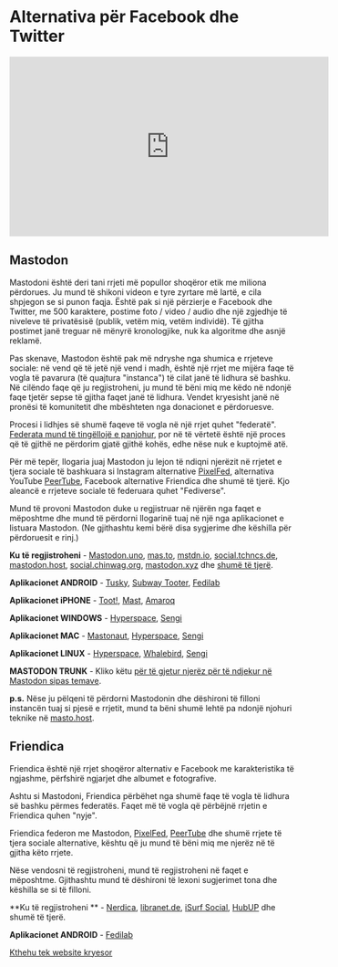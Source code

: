 # Alternativa për Facebook dhe Twitter

<center>
<iframe width="560" height="315" src="https://www.youtube.com/embed/IPSbNdBmWKE" frameborder="0" allow="accelerometer; autoplay; encrypted-media; gyroscope; picture-in-picture" allowfullscreen></iframe>
</center>

## Mastodon

Mastodoni është deri tani rrjeti më popullor shoqëror etik me miliona përdorues. Ju mund të shikoni videon e tyre zyrtare më lartë, e cila shpjegon se si punon faqja.
Është pak si një përzierje e Facebook dhe Twitter, me 500 karaktere, postime foto / video / audio dhe një zgjedhje të niveleve të privatësisë (publik, vetëm miq, vetëm individë). Të gjitha postimet janë treguar në mënyrë kronologjike, nuk ka algoritme dhe asnjë reklamë.

Pas skenave, Mastodon është pak më ndryshe nga shumica e rrjeteve sociale: në vend që të jetë një vend i madh, është një rrjet me mijëra faqe të vogla të pavarura (të quajtura "instanca") të cilat janë të lidhura së bashku. Në cilëndo faqe që ju regjistroheni, ju mund të bëni miq me këdo në ndonjë faqe tjetër sepse të gjitha faqet janë të lidhura. Vendet kryesisht janë në pronësi të komunitetit dhe mbështeten nga donacionet e përdoruesve. 

Procesi i lidhjes së shumë faqeve të vogla në një rrjet quhet "federatë". [Federata mund të tingëllojë e panjohur](te-federuara), por në të vërtetë është një proces që të gjithë ne përdorim gjatë gjithë kohës, edhe nëse nuk e kuptojmë atë.

Për më tepër, llogaria juaj Mastodon ju lejon të ndiqni njerëzit në rrjetet e tjera sociale të bashkuara si Instagram alternative [PixelFed](instagram), alternativa YouTube [PeerTube](youtube), Facebook alternative Friendica dhe shumë të tjerë. Kjo aleancë e rrjeteve sociale të federuara quhet "Fediverse".

Mund të provoni Mastodon duke u regjistruar në njërën nga faqet e mëposhtme dhe mund të përdorni llogarinë tuaj në një nga aplikacionet e listuara Mastodon. (Ne gjithashtu kemi bërë disa sygjerime dhe këshilla për përdoruesit e rinj.)

**Ku të regjistroheni** - [Mastodon.uno](https://mastodon.uno/), 
[mas.to](https://mas.to/), 
[mstdn.io](https://mstdn.io/), 
[social.tchncs.de](https://social.tchncs.de/), 
[mastodon.host](https://mastodon.host/), 
[social.chinwag.org](https://social.chinwag.org/), 
[mastodon.xyz](https://mastodon.xyz/) 
dhe [shumë të tjerë](http://joinmastodon.org/). 

**Aplikacionet ANDROID** - 
[Tusky](https://play.google.com/store/apps/details?id=com.keylesspalace.tusky), 
[Subway Tooter](https://play.google.com/store/apps/details?id=jp.juggler.subwaytooter), 
[Fedilab](https://play.google.com/store/apps/details?id=app.fedilab.android) 

**Aplikacionet iPHONE** - [Toot!](https://itunes.apple.com/app/toot/id1229021451), 
[Mast](https://itunes.apple.com/app/mast/id1437429129), 
[Amaroq](https://itunes.apple.com/app/amarok-for-mastodon/id1214116200)

**Aplikacionet WINDOWS** - [Hyperspace](https://hyperspace.marquiskurt.net/), 
[Sengi](https://nicolasconstant.github.io/sengi/)

**Aplikacionet MAC** - [Mastonaut](https://mastonaut.app/), 
[Hyperspace](https://hyperspace.marquiskurt.net/), 
[Sengi](https://nicolasconstant.github.io/sengi/)

**Aplikacionet LINUX** - [Hyperspace](https://hyperspace.marquiskurt.net/), 
[Whalebird](https://whalebird.org/), 
[Sengi](https://nicolasconstant.github.io/sengi/)

**MASTODON TRUNK** - Kliko këtu [për të gjetur njerëz për të ndjekur në Mastodon sipas temave](https://communitywiki.org/trunk/). 

**p.s.** Nëse ju pëlqeni të përdorni Mastodonin dhe dëshironi të filloni instancën tuaj si pjesë e rrjetit, mund ta bëni shumë lehtë pa ndonjë njohuri teknike në [masto.host](https://masto.host/). 

## Friendica

Friendica është një rrjet shoqëror alternativ e Facebook me karakteristika të ngjashme, përfshirë ngjarjet dhe albumet e fotografive.

Ashtu si Mastodoni, Friendica përbëhet nga shumë faqe të vogla të lidhura së bashku përmes federatës. Faqet më të vogla që përbëjnë rrjetin e Friendica quhen "nyje".

Friendica federon me Mastodon, [PixelFed](instagram), [PeerTube](youtube) dhe shumë rrjete të tjera sociale alternative, kështu që ju mund të bëni miq me njerëz në të gjitha këto rrjete.

Nëse vendosni të regjistroheni, mund të regjistroheni në faqet e mëposhtme. Gjithashtu mund të dëshironi të lexoni sugjerimet tona dhe këshilla se si të filloni.

**Ku të regjistroheni ** - [Nerdica](https://nerdica.net/), 
[libranet.de](https://libranet.de/), 
[iSurf Social](https://social.isurf.ca/), 
[HubUP](https://friendica.hubup.pro/) dhe shumë të tjerë. 

**Aplikacionet ANDROID** - 
[Fedilab](https://play.google.com/store/apps/details?id=app.fedilab.android)

[Kthehu tek website kryesor](index)
